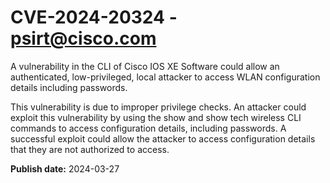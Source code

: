 # CVE-2024-20324 - psirt@cisco.com

A vulnerability in the CLI of Cisco IOS XE Software could allow an authenticated, low-privileged, local attacker to access WLAN configuration details including passwords.
 This vulnerability is due to improper privilege checks. An attacker could exploit this vulnerability by using the show and show tech wireless CLI commands to access configuration details, including passwords. A successful exploit could allow the attacker to access configuration details that they are not authorized to access.

**Publish date:** 2024-03-27
